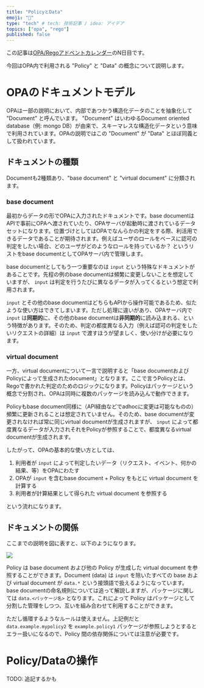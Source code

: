 ```yaml
---
title: "PolicyとData"
emoji: "📘"
type: "tech" # tech: 技術記事 / idea: アイデア
topics: ["opa", "rego"]
published: false
---
```


この記事は[OPA/Regoアドベントカレンダー](https://adventar.org/calendars/6601)のN日目です。

今回はOPA内で利用される "Policy" と "Data" の概念について説明します。

# OPAのドキュメントモデル

OPAは一部の説明において、内部であつかう構造化データのことを抽象化して "Document" と呼んでいます。 "Document" はいわゆるDocument oriented database（例: mongo DB）が由来で、スキーマレスな構造化データという意味で利用されています。OPAの説明ではこの "Document" が "Data" とほぼ同義として扱われています。

## ドキュメントの種類

Documentも2種類あり、"base document" と "virtual document" に分類されます。

### base document

最初からデータの形でOPAに入力されたドキュメントです。base documentはAPIで事前にOPAへ渡されていたり、OPAサーバが起動時に渡されているデータセットになります。位置づけとしてはOPAでなんらかの判定をする際、利活用できるデータであることが期待されます。例えばユーザのロールをベースに認可の判定をしたい場合、どのユーザがどのようなロールを持っているか？ というリストをbase documentとしてOPAサーバ内で管理します。

base documentとしてもう一つ重要なのは `input` という特殊なドキュメントがあることです。先程の例のbase documentは頻繁に変更しないことを想定していますが、 `input` は判定を行うたびに異なるデータが入ってくるという想定で利用されます。

`input` とその他のbase documentはどちらもAPIから操作可能であるため、似たような使い方はできてしまいます。ただし処理に違いがあり、OPAサーバ内で`input` は**同期的**に、その他のbase documentは**非同期的**に読み込まれる、という特徴があります。そのため、判定の都度異なる入力（例えば認可の判定をしたいリクエストの詳細）は `input` で渡すほうが望ましく、使い分けが必要になります。

### virtual document

一方、virtual documentについて一言で説明すると「base documentおよびPolicyによって生成されたdocument」となります。ここで言うPolicyとは、Regoで書かれた判定のためのロジックになります。Policyはパッケージという概念で分割され、OPAは同時に複数のパッケージを読み込んで動作できます。

Policyもbase document同様に（API経由などでadhocに変更は可能なものの）頻繁に更新されることは想定されていません。そのため、base documentが変更されなければ常に同じvirtual documentが生成されますが、 `input` によって都度異なるデータが入力されそれをPolicyが参照することで、都度異なるvirtual documentが生成されます。

したがって、OPAの基本的な使い方としては、

1. 利用者が `input` によって判定したいデータ（リクエスト、イベント、何かの結果、等）をOPAにわたす
2. OPAが `input` を含むbase document + Policy をもとに virtual document を計算する
3. 利用者が計算結果として得られた virtual document を参照する

という流れになります。

## ドキュメントの関係

ここまでの説明を図に表すと、以下のようになります。

![](https://storage.googleapis.com/zenn-user-upload/83a6c4765942-20211128.jpg)

Policy は base document および他の Policy が生成した virtual document を参照することができます。Document (data) は `input` を除いたすべての base および virtual document が `data.*` という接頭語で扱えるようになっています。base documentの命名規則については追って解説しますが、パッケージに関しては `data.<パッケージ名>` となります。これによって Policy はパッケージとして分割した管理をしつつ、互いを組み合わせて利用することができます。

ただし循環するようなルールは使えません。上記例だと `data.example.mypolicy2` を `example.policy1` パッケージが参照しようとするとエラー扱いになるので、Policy 間の依存関係については注意が必要です。

# Policy/Dataの操作

TODO: 追記するかも